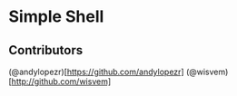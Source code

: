 # Simple Shell

## Contributors
(@andylopezr)[https://github.com/andylopezr]
(@wisvem)[http://github.com/wisvem]

